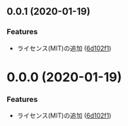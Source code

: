 <a name="0.0.1"></a>
## 0.0.1 (2020-01-19)


### Features

* ライセンス(MIT)の追加 ([6d102f1](https://github-ikomiki/ikomiki/ikomiki-knowledge-cloud/commit/6d102f1))



<a name="0.0.0"></a>
# 0.0.0 (2020-01-19)


### Features

* ライセンス(MIT)の追加 ([6d102f1](https://github-ikomiki/ikomiki/ikomiki-knowledge-cloud/commit/6d102f1))



